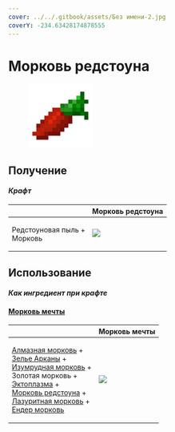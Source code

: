 ```yaml
---
cover: ../../.gitbook/assets/Без имени-2.jpg
coverY: -234.63428174878555
---
```


# Морковь редстоуна

<figure><img src="../../.gitbook/assets/carrot_redstone_128.png" alt=""><figcaption></figcaption></figure>

## Получение

#### _Крафт_

|                                       | Морковь редстоуна                               |
| ------------------------------------- | ----------------------------------------------- |
| <p>Редстоуновая пыль +<br>Морковь</p> | ![](../../.gitbook/assets/carrot\_redstone.png) |

## Использование

#### _Как ингредиент при крафте_

#### [Морковь мечты](dream\_carrot.md)

|                                                                                                                                                                                                                                                                                                                                                                                                      | Морковь мечты                                |
| ---------------------------------------------------------------------------------------------------------------------------------------------------------------------------------------------------------------------------------------------------------------------------------------------------------------------------------------------------------------------------------------------------- | -------------------------------------------- |
| <p><a href="carrot_diamond.md">Алмазная морковь</a> +<br><a href="weak_arcana_potion.md">Зелье Арканы</a> +<br><a href="carrot_emerald.md">Изумрудная морковь</a> +<br>Золотая морковь +<br><a href="ectoplasm.md">Эктоплазма</a> +<br><a href="carrot_redstone.md">Морковь редстоуна</a> +<br><a href="carrot_lapis.md">Лазуритная морковь</a> +<br><a href="carrot_ender.md">Ендер морковь</a></p> | ![](../../.gitbook/assets/dream\_carrot.png) |
